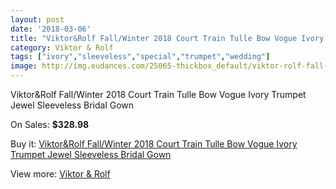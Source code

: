```yaml
---
layout: post
date: '2018-03-06'
title: "Viktor&Rolf Fall/Winter 2018 Court Train Tulle Bow Vogue Ivory Trumpet Jewel Sleeveless Bridal Gown"
category: Viktor & Rolf
tags: ["ivory","sleeveless","special","trumpet","wedding"]
image: http://img.eudances.com/25065-thickbox_default/viktor-rolf-fall-winter-2018-court-train-tulle-bow-vogue-ivory-trumpet-jewel-sleeveless-bridal-gown.jpg
---
```

Viktor&Rolf Fall/Winter 2018 Court Train Tulle Bow Vogue Ivory Trumpet Jewel Sleeveless Bridal Gown

On Sales: **$328.98**
<a href="https://www.eudances.com/en/viktor-rolf/8305-viktor-rolf-fall-winter-2018-court-train-tulle-bow-vogue-ivory-trumpet-jewel-sleeveless-bridal-gown.html"><amp-img layout="responsive" width="600" height="600" src="//img.eudances.com/25065-thickbox_default/viktor-rolf-fall-winter-2018-court-train-tulle-bow-vogue-ivory-trumpet-jewel-sleeveless-bridal-gown.jpg" alt="Viktor&Rolf Fall/Winter 2018 Court Train Tulle Bow Vogue Ivory Trumpet Jewel Sleeveless Bridal Gown 0" /></a>
<a href="https://www.eudances.com/en/viktor-rolf/8305-viktor-rolf-fall-winter-2018-court-train-tulle-bow-vogue-ivory-trumpet-jewel-sleeveless-bridal-gown.html"><amp-img layout="responsive" width="600" height="600" src="//img.eudances.com/25068-thickbox_default/viktor-rolf-fall-winter-2018-court-train-tulle-bow-vogue-ivory-trumpet-jewel-sleeveless-bridal-gown.jpg" alt="Viktor&Rolf Fall/Winter 2018 Court Train Tulle Bow Vogue Ivory Trumpet Jewel Sleeveless Bridal Gown 1" /></a>
<a href="https://www.eudances.com/en/viktor-rolf/8305-viktor-rolf-fall-winter-2018-court-train-tulle-bow-vogue-ivory-trumpet-jewel-sleeveless-bridal-gown.html"><amp-img layout="responsive" width="600" height="600" src="//img.eudances.com/25067-thickbox_default/viktor-rolf-fall-winter-2018-court-train-tulle-bow-vogue-ivory-trumpet-jewel-sleeveless-bridal-gown.jpg" alt="Viktor&Rolf Fall/Winter 2018 Court Train Tulle Bow Vogue Ivory Trumpet Jewel Sleeveless Bridal Gown 2" /></a>
<a href="https://www.eudances.com/en/viktor-rolf/8305-viktor-rolf-fall-winter-2018-court-train-tulle-bow-vogue-ivory-trumpet-jewel-sleeveless-bridal-gown.html"><amp-img layout="responsive" width="600" height="600" src="//img.eudances.com/25066-thickbox_default/viktor-rolf-fall-winter-2018-court-train-tulle-bow-vogue-ivory-trumpet-jewel-sleeveless-bridal-gown.jpg" alt="Viktor&Rolf Fall/Winter 2018 Court Train Tulle Bow Vogue Ivory Trumpet Jewel Sleeveless Bridal Gown 3" /></a>

Buy it: [Viktor&Rolf Fall/Winter 2018 Court Train Tulle Bow Vogue Ivory Trumpet Jewel Sleeveless Bridal Gown](https://www.eudances.com/en/viktor-rolf/8305-viktor-rolf-fall-winter-2018-court-train-tulle-bow-vogue-ivory-trumpet-jewel-sleeveless-bridal-gown.html "Viktor&Rolf Fall/Winter 2018 Court Train Tulle Bow Vogue Ivory Trumpet Jewel Sleeveless Bridal Gown")

View more: [Viktor & Rolf](https://www.eudances.com/en/127-viktor-rolf "Viktor & Rolf")